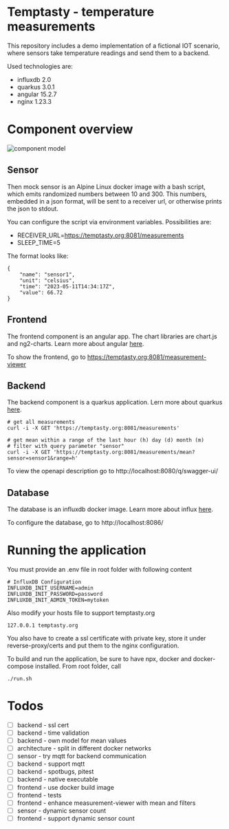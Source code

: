 # Temptasty - temperature measurements

This repository includes a demo implementation of a fictional IOT scenario,
where sensors take temperature readings and send them to a backend.

Used technologies are:

- influxdb 2.0
- quarkus 3.0.1
- angular 15.2.7
- nginx 1.23.3

# Component overview

![component model](http://www.plantuml.com/plantuml/proxy?cache=no&src=https://raw.github.com/d0ms0n/Temptasty/master/components.iuml)

## Sensor

Then mock sensor is an Alpine Linux docker image with a bash script, which emits randomized numbers between 10 and 300.
This numbers, embedded in a json format, will be sent to a receiver url, or otherwise prints the json to stdout.

You can configure the script via environment variables. Possibilities are:

- RECEIVER_URL=https://temptasty.org:8081/measurements
- SLEEP_TIME=5

The format looks like:

```
{
    "name": "sensor1",
    "unit": "celsius",
    "time": "2023-05-11T14:34:17Z",
    "value": 66.72
}
```

## Frontend
The frontend component is an angular app. The chart libraries are chart.js and ng2-charts. Learn more about angular [here](https://angular.io/).

To show the frontend, go to https://temptasty.org:8081/measurement-viewer

## Backend
The backend component is a quarkus application. Lern more about quarkus [here](https://quarkus.io/).

```
# get all measurements
curl -i -X GET 'https://temptasty.org:8081/measurements'

# get mean within a range of the last hour (h) day (d) month (m)
# filter with query parameter "sensor"
curl -i -X GET 'https://temptasty.org:8081/measurements/mean?sensor=sensor1&range=h'
```

To view the openapi description go to http://localhost:8080/q/swagger-ui/

## Database
The database is an influxdb docker image. 
Learn more about influx [here](https://docs.influxdata.com/influxdb/v2.7/).

To configure the database, go to http://localhost:8086/

# Running the application

You must provide an .env file in root folder with following content

```
# InfluxDB Configuration
INFLUXDB_INIT_USERNAME=admin
INFLUXDB_INIT_PASSWORD=password
INFLUXDB_INIT_ADMIN_TOKEN=mytoken
```

Also modify your hosts file to support temptasty.org

```
127.0.0.1 temptasty.org
```

You also have to create a ssl certificate with private key, store it under reverse-proxy/certs
and put them to the nginx configuration.

To build and run the application, be sure to have npx, docker and docker-compose installed.
From root folder, call

```
./run.sh
```

# Todos

- [ ] backend - ssl cert
- [ ] backend - time validation
- [ ] backend - own model for mean values
- [ ] architecture - split in different docker networks
- [ ] sensor - try mqtt for backend communication
- [ ] backend - support mqtt
- [ ] backend - spotbugs, pitest
- [ ] backend - native executable
- [ ] frontend - use docker build image
- [ ] frontend - tests
- [ ] frontend - enhance measurement-viewer with mean and filters
- [ ] sensor - dynamic sensor count
- [ ] frontend - support dynamic sensor count
